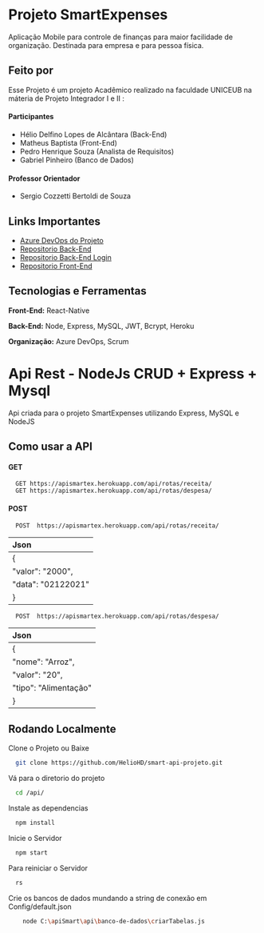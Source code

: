 

# Projeto SmartExpenses

Aplicação Mobile para controle de finanças para maior facilidade de organização. Destinada para empresa e para pessoa física.

## Feito por 

Esse Projeto é um projeto Acadêmico realizado na faculdade UNICEUB na máteria de Projeto Integrador I e II :


#### Participantes

- Hélio Delfino Lopes de Alcântara (Back-End)
- Matheus Baptista (Front-End)
- Pedro Henrique Souza (Analista de Requisitos)
- Gabriel Pinheiro (Banco de Dados)


#### Professor Orientador

- Sergio Cozzetti Bertoldi de Souza
## Links Importantes

 - [Azure DevOps do Projeto](https://dev.azure.com/SmartExpensesProject/Smart%20Expenses)
 - [Repositorio Back-End](https://github.com/HelioHD/smart-api-projeto)
 - [Repositorio Back-End Login](https://github.com/HelioHD/smartLogin)
 - [Repositorio Front-End](https://github.com/manuteu/smart-expenses-app)


## Tecnologias e Ferramentas

**Front-End:** React-Native

**Back-End:** Node, Express, MySQL, JWT, Bcrypt, Heroku

**Organização:** Azure DevOps, Scrum 


# Api Rest - NodeJs CRUD + Express + Mysql

Api criada para o projeto SmartExpenses utilizando Express, MySQL e NodeJS


## Como usar a API

#### GET 

```http
  GET https://apismartex.herokuapp.com/api/rotas/receita/
  GET https://apismartex.herokuapp.com/api/rotas/despesa/
```

#### POST 

```http
  POST  https://apismartex.herokuapp.com/api/rotas/receita/
```

| Json                 |         
| :--------            |
| {                    | 
| "valor": "2000",     |
| "data": "02122021"   |
|  }                   | 


```http
  POST  https://apismartex.herokuapp.com/api/rotas/despesa/
```

| Json                 |         
| :--------            |
| {                    |   
| "nome": "Arroz",     | 
| "valor": "20",       |
| "tipo": "Alimentação"|
|  }                   | 


## Rodando Localmente

Clone o Projeto ou Baixe

```bash
  git clone https://github.com/HelioHD/smart-api-projeto.git
```

Vá para o diretorio do projeto 

```bash
  cd /api/
```

Instale as dependencias

```bash
  npm install
```

Inicie o Servidor

```bash
  npm start
```


Para reiniciar o Servidor

```bash
  rs
```


Crie os bancos de dados mundando a string de conexão em Config/default.json

```bash
    node C:\apiSmart\api\banco-de-dados\criarTabelas.js
```



